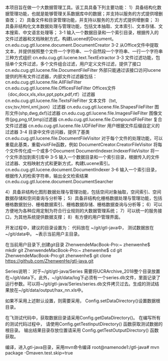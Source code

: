 本项目旨在做一个大数据管理工具。该工具具备下列主要功能：
1）具备结构化数据管理功能，也就是能够管理关系数据库中的数据；并支持以服务的方式提供增删查改；
2）具备文件和目录管理功能，并支持以服务的方式方式提供增删查；
3）具备非结构化文本数据处理与管理功能，包括文本抽取、文本索引、文本存储、文本搜索、中文语言处理等；
3-1 输入一个数据目录和一个索引目录，根据传入的文件过滤器和文档映射方式，构建Lucene的Document。
    cn.edu.cug.gtl.lucene.document.DocumentCreator
3-2 从Office文件中提取文本，并提供按照整个文件一个字符串、一个自然段一个字符串、一行一个字符串三种方式组织
    cn.edu.cug.gtl.lucene.text.TextExtractor
3-3 文件过滤功能，包括单个文件过滤，多个文件组合过滤，用户定义文件过滤，提供了接口
    cn.edu.cug.gtl.lucene.file.DocumentFileFilter
    外部只能通过该接口访问lucene提供的所有文件过滤器，内部文件过滤器包括：
    cn.edu.cug.gtl.lucene.file.AllFileFilter
    cn.edu.cug.gtl.lucene.file.OfficesFileFilter Offices文件（doc,docx,xls,xlsx,ppt,pptx,pdf,rtf）过滤器
    cn.edu.cug.gtl.lucene.file.TextsFileFilter  文本文件（txt, csv,tsv,html,xml,json）过滤器
    cn.edu.cug.gtl.lucene.file.ShapesFileFilter 图形文件(shp,dwg,dxf)过滤器
    cn.edu.cug.gtl.lucene.file.ImagesFileFilter 图像文件(jpg,png,tif,bmp)过滤器
    cn.edu.cug.gtl.lucene.file.CompoundFileFilter 复合文件过滤器
    cn.edu.cug.gtl.lucene.file.UDFileFilter 用户根据文件后缀自定义的过滤器
3-4 目录中文件访问器，提供了基类
    cn.edu.cug.gtl.lucene.file.DocumentFileVisitor
    对于每个文件的处理功能，可以重载此基类，重载visitFile函数，例如
    DocumentCreator.CreatorFileVisitor 将每个文件传化成一个或多个Document
    DocumentIndexer.IndexerFileVisitor 将一个文件添加到索引库中
3-5 输入一个数据目录和一个索引目录，根据传入的文件过滤器、文档映射方式和更新方式，构建Lucene索引。
    cn.edu.cug.gtl.lucene.document.DocumentIndexer
3-6 输入一个索引目录，根据传入的检索字符串，输出全文检索结果
    cn.edu.cug.gtl.lucene.document.DocumentSearcher 
    
4）具备非结构化图形数据处理与管理功能，包括空间对象抽取，空间索引、空间数据存储和空间查询与分析等；
5）具备非结构化栅格数据处理与管理功能，包括栅格数据划分、栅格数据索引、栅格数据存储、栅格数据查询与分析等；
6）可以方便地为各种应用定制为符合行业规则的大数据管理系统；
7）可以统一的服务接口，为其他系统提供数据支撑；
8）有方便的用户管理界面。


开发过程中，建议的目录设置为：
代码放在 ~/git/gtl-java中，
测试数据放在 ~/git/data中。
~表示当前用户主目录。

在当前用户目录下,创建git目录
ZhenwendeMacBook-Pro:~ zhenwenhe$ mkdir git
ZhenwendeMacBook-Pro:~ zhenwenhe$ cd git
ZhenwendeMacBook-Pro:git zhenwenhe$ git clone https://github.com/ZhenwenHe/gtl-java.git

Series说明：
对于~/git/gtl-java/Series 需要将UCRArchive_2018整个目录放置在~/git/data下。此外，~/git/data/log下必须有一个series.db文件，里面记录了运行参数。可以将~/git/gtl-java/Series/series.db文件拷贝过去。生成的测试结果放在~/git/data/output/hax_nn.xls中。



如果不采用上述默认设置，则需要采用，
Config.setDataDirectory()设置数据根目录。

在飞测试代码中，获取数据目录请采用Config.getDataDirectory()。
在编写所有的测试代码过程中，
请使用Config.getTestInputDirectory()
函数获取测试数据的根目录。
输出结果目录存放位置请采用
Config.getTestOutputDirectory()
函数获取。


编译，进入gtl-java目录，采用mvn命令编译
root@namenode1:/gtl-java# mvn package -Dmaven.test.skip=true 